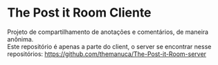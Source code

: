 # The Post it Room Cliente

Projeto de compartilhamento de anotações e comentários, de maneira anônima.
<br> Este repositório é apenas a parte do client, o server se encontrar nesse repositórios: https://github.com/themanuca/The-Post-it-Room-server
